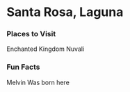 # Santa Rosa, Laguna

### Places to Visit
Enchanted Kingdom
Nuvali 
### Fun Facts
Melvin Was born here

